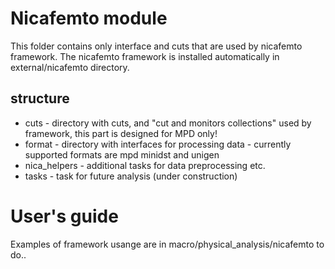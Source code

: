 # Nicafemto module
This folder contains only interface and cuts that are used by nicafemto framework. The nicafemto framework is installed automatically in external/nicafemto directory.
## structure
* cuts - directory with cuts, and "cut and monitors collections" used by framework, this part is designed for MPD only!
* format - directory with interfaces for processing data - currently supported formats are mpd minidst and unigen
* nica_helpers - additional tasks for data preprocessing etc.
* tasks - task for future analysis (under construction)
# User's guide
Examples of framework usange are in macro/physical_analysis/nicafemto
to do..